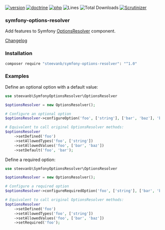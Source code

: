 [![version](https://img.shields.io/badge/version-1.0.0-green.svg)](https://github.com/steevanb/symfony-options-resolver/tree/1.0.0)
[![doctrine](https://img.shields.io/badge/symfony/options_resolver-^2.6||^3.0||^4.0-blue.svg)](https://github.com/symfony/options-resolver)
[![php](https://img.shields.io/badge/php-^7.1-blue.svg)](http://www.php.net)
![Lines](https://img.shields.io/badge/code%20lines-369-green.svg)
![Total Downloads](https://poser.pugx.org/steevanb/symfony-options-resolver/downloads)
[![Scrutinizer](https://scrutinizer-ci.com/g/steevanb/symfony-options-resolver/badges/quality-score.png?b=master)](https://scrutinizer-ci.com/g/steevanb/symfony-options-resolver/)

### symfony-options-resolver

Add features to Symfony [OptionsResolver](https://github.com/symfony/options-resolver) component.

[Changelog](changelog.md)

### Installation

```bash
composer require "steevanb/symfony-options-resolver": "^1.0"
```

### Examples

Define an optional option with a default value:
```php
use steevanb\SymfonyOptionsResolver\OptionsResolver

$optionsResolver = new OptionsResolver();

# Configure an optional option 
$optionsResolver->configureOption('foo', ['string'], ['bar', 'baz'], 'bar');

# Equivalent to call original OptionsResolver methods:
$optionsResolver
    ->setDefined('foo')
    ->setAllowedTypes('foo', ['string'])
    ->setAllowedValues('foo', ['bar', 'baz'])
    ->setDefault('foo', 'bar');
```

Define a required option:
```php
use steevanb\SymfonyOptionsResolver\OptionsResolver

$optionsResolver = new OptionsResolver();

# Configure a required option 
$optionsResolver->configureRequiredOption('foo', ['string'], ['bar', 'baz']);

# Equivalent to call original OptionsResolver methods:
$optionsResolver
    ->setDefined('foo')
    ->setAllowedTypes('foo', ['string'])
    ->setAllowedValues('foo', ['bar', 'baz'])
    ->setRequired('foo');
```
